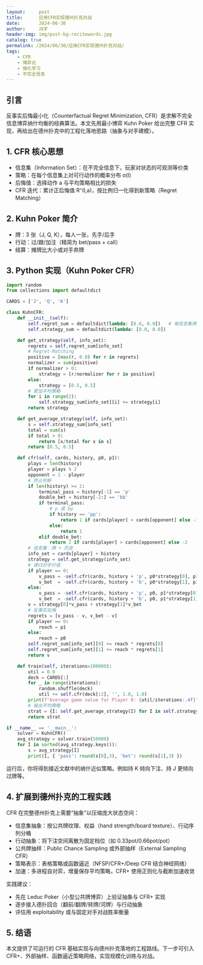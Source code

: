 ```yaml
---
layout:     post
title:      应用CFR实现德州扑克对战
date:       2024-06-30
author:     冯宇
header-img: img/post-bg-recitewords.jpg
catalog: true
permalink: /2024/06/30/应用CFR实现德州扑克对战/
tags:
    - CFR
    - 博弈论
    - 强化学习
    - 不完全信息
---
```

## 引言

反事实后悔最小化（Counterfactual Regret Minimization, CFR）是求解不完全信息博弈纳什均衡的经典算法。本文先用最小博弈 Kuhn Poker 给出完整 CFR 实现，再给出在德州扑克中的工程化落地思路（抽象与对手建模）。

## 1. CFR 核心思想

- 信息集（Information Set）：在不完全信息下，玩家对状态的可观测等价类
- 策略：在每个信息集上对可行动作的概率分布 σ(I)
- 后悔值：选择动作 a 与平均策略相比的损失
- CFR 迭代：累计正后悔值 R⁺(I,a)，按比例归一化得到新策略（Regret Matching）

## 2. Kuhn Poker 简介

- 牌：3 张（J, Q, K），每人一张，先手/后手
- 行动：过/跟/加注（精简为 bet/pass + call）
- 结算：摊牌比大小或对手弃牌

## 3. Python 实现（Kuhn Poker CFR）

```python
import random
from collections import defaultdict

CARDS = ['J', 'Q', 'K']

class KuhnCFR:
    def __init__(self):
        self.regret_sum = defaultdict(lambda: [0.0, 0.0])   # 每信息集两动作: [pass, bet]
        self.strategy_sum = defaultdict(lambda: [0.0, 0.0])

    def get_strategy(self, info_set):
        regrets = self.regret_sum[info_set]
        # Regret-Matching
        positive = [max(r, 0.0) for r in regrets]
        normalizer = sum(positive)
        if normalizer > 0:
            strategy = [r/normalizer for r in positive]
        else:
            strategy = [0.5, 0.5]
        # 累加平均策略
        for i in range(2):
            self.strategy_sum[info_set][i] += strategy[i]
        return strategy

    def get_average_strategy(self, info_set):
        s = self.strategy_sum[info_set]
        total = sum(s)
        if total > 0:
            return [x/total for x in s]
        return [0.5, 0.5]

    def cfr(self, cards, history, p0, p1):
        plays = len(history)
        player = plays % 2
        opponent = 1 - player
        # 终止判断
        if len(history) >= 2:
            terminal_pass = history[-1] == 'p'
            double_bet = history[-2:] == 'bb'
            if terminal_pass:
                # p 或 bp
                if history == 'pp':
                    return 1 if cards[player] > cards[opponent] else -1
                else:
                    return 1
            elif double_bet:
                return 2 if cards[player] > cards[opponent] else -2
        # 信息集：牌 + 历史
        info_set = cards[player] + history
        strategy = self.get_strategy(info_set)
        # 递归对手价值
        if player == 0:
            v_pass = -self.cfr(cards, history + 'p', p0*strategy[0], p1)
            v_bet  = -self.cfr(cards, history + 'b', p0*strategy[1], p1)
        else:
            v_pass = -self.cfr(cards, history + 'p', p0, p1*strategy[0])
            v_bet  = -self.cfr(cards, history + 'b', p0, p1*strategy[1])
        v = strategy[0]*v_pass + strategy[1]*v_bet
        # 反事实后悔
        regrets = [v_pass - v, v_bet - v]
        if player == 0:
            reach = p1
        else:
            reach = p0
        self.regret_sum[info_set][0] += reach * regrets[0]
        self.regret_sum[info_set][1] += reach * regrets[1]
        return v

    def train(self, iterations=100000):
        util = 0.0
        deck = CARDS[:]
        for _ in range(iterations):
            random.shuffle(deck)
            util += self.cfr(deck[:2], '', 1.0, 1.0)
        print(f"Average game value for Player 0: {util/iterations:.4f}")
        # 输出平均策略
        strat = {I: self.get_average_strategy(I) for I in self.strategy_sum}
        return strat

if __name__ == '__main__':
    solver = KuhnCFR()
    avg_strategy = solver.train(50000)
    for I in sorted(avg_strategy.keys()):
        s = avg_strategy[I]
        print(I, { 'pass': round(s[0],3), 'bet': round(s[1],3) })
```

运行后，你将得到接近文献中的纳什近似策略。例如持 K 倾向下注、持 J 更倾向过牌等。

## 4. 扩展到德州扑克的工程实践

CFR 在完整德州扑克上需要“抽象”以压缩庞大状态空间：
- 信息集抽象：按公共牌纹理、权益（hand strength/board texture）、行动序列分桶
- 行动抽象：将下注空间离散为固定档位（如 0.33pot/0.66pot/pot）
- 公共牌抽样：Public Chance Sampling 或外部抽样（External Sampling CFR）
- 策略表示：表格策略或函数逼近（NFSP/CFR+/Deep CFR 结合神经网络）
- 加速：多进程自对弈，增量保存平均策略，CFR+ 使用正则化与截断加速收敛

实践建议：
- 先在 Leduc Poker（小型公共牌博弈）上验证抽象与 CFR+ 实现
- 逐步接入德扑回合（翻前/翻牌/转牌/河牌）与行动抽象
- 评估用 exploitability 或与固定对手对战胜率衡量

## 5. 结语

本文提供了可运行的 CFR 基础实现与向德州扑克落地的工程路线。下一步可引入 CFR+、外部抽样、函数逼近策略网络，实现规模化训练与对战。